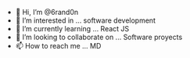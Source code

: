 - 👋 Hi, I’m @6rand0n
- 👀 I’m interested in ... software development
- 🌱 I’m currently learning ... React JS
- 💞️ I’m looking to collaborate on ... Software proyects
- 📫 How to reach me ... MD

<!---
6rand0n/6rand0n is a ✨ special ✨ repository because its `README.md` (this file) appears on your GitHub profile.
You can click the Preview link to take a look at your changes.
--->
